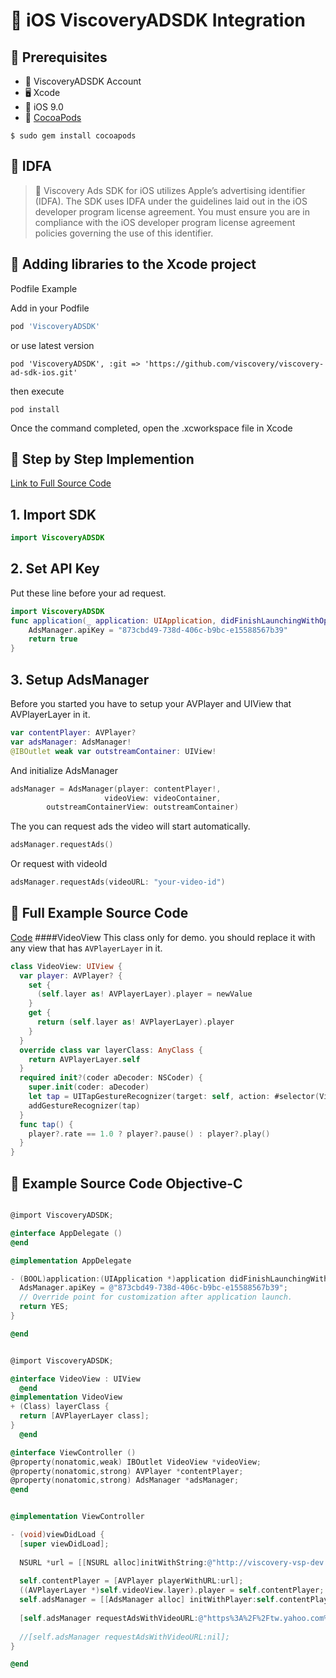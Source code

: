 # 🚀 iOS ViscoveryADSDK Integration

## 🚧 Prerequisites

+ 🚀 ViscoveryADSDK Account
+ 🖥️ Xcode
+ 📱 iOS 9.0
+ 🚀 [CocoaPods](https://cocoapods.org/)

```
$ sudo gem install cocoapods
``` 
## 🚫 IDFA


> 🚨 Viscovery Ads SDK for iOS utilizes Apple’s advertising identifier (IDFA). The SDK uses IDFA under the guidelines laid out in the iOS developer program license agreement. You must ensure you are in compliance with the iOS developer program license agreement policies governing the use of this identifier.


## 🚧 Adding libraries to the Xcode project
Podfile Example

Add in your Podfile

```ruby
pod 'ViscoveryADSDK'
```

or use latest version


```
pod 'ViscoveryADSDK', :git => 'https://github.com/viscovery/viscovery-ad-sdk-ios.git'

```

then execute
```
pod install
```

Once the command completed, open the .xcworkspace file in Xcode

## 🚀 Step by Step Implemention
[Link to Full Source Code](#full-example-source-code)
## 1. Import SDK
```swift
import ViscoveryADSDK
```
## 2. Set API Key
Put these line before your ad request. 

```swift
import ViscoveryADSDK
func application(_ application: UIApplication, didFinishLaunchingWithOptions launchOptions: [UIApplicationLaunchOptionsKey: Any]?) -> Bool {
    AdsManager.apiKey = "873cbd49-738d-406c-b9bc-e15588567b39"
    return true
}
```
## 3. Setup AdsManager
Before you started you have to setup your AVPlayer and UIView that AVPlayerLayer in it.

```swift
var contentPlayer: AVPlayer?
var adsManager: AdsManager!
@IBOutlet weak var outstreamContainer: UIView!
```

And initialize AdsManager

```swift
adsManager = AdsManager(player: contentPlayer!, 
                     videoView: videoContainer, 
        outstreamContainerView: outstreamContainer)
```

The you can request ads the video will start automatically.

```swift
adsManager.requestAds()
```

Or request with videoId

```swift
adsManager.requestAds(videoURL: "your-video-id")
```

## 🚀 Full Example Source Code
[Code](https://github.com/viscovery/viscovery-ad-sdk-ios/blob/master/Example/ViscoveryADSDK/ViewController.swift)
####VideoView
This class only for demo. you should replace it with any view that has `AVPlayerLayer` in it.

```swift
class VideoView: UIView {
  var player: AVPlayer? {
    set {
      (self.layer as! AVPlayerLayer).player = newValue
    }
    get {
      return (self.layer as! AVPlayerLayer).player
    }
  }
  override class var layerClass: AnyClass {
    return AVPlayerLayer.self
  }
  required init?(coder aDecoder: NSCoder) {
    super.init(coder: aDecoder)
    let tap = UITapGestureRecognizer(target: self, action: #selector(VideoView.tap))
    addGestureRecognizer(tap)
  }
  func tap() {
    player?.rate == 1.0 ? player?.pause() : player?.play()
  }
}
```

## 🚀 Example Source Code Objective-C

```objective-c

@import ViscoveryADSDK;

@interface AppDelegate ()
@end

@implementation AppDelegate

- (BOOL)application:(UIApplication *)application didFinishLaunchingWithOptions:(NSDictionary *)launchOptions {
  AdsManager.apiKey = @"873cbd49-738d-406c-b9bc-e15588567b39";
  // Override point for customization after application launch.
  return YES;
}

@end
```


```objective-c

@import ViscoveryADSDK;

@interface VideoView : UIView
  @end
@implementation VideoView
+ (Class) layerClass {
  return [AVPlayerLayer class];
}
  @end

@interface ViewController ()
@property(nonatomic,weak) IBOutlet VideoView *videoView;
@property(nonatomic,strong) AVPlayer *contentPlayer;
@property(nonatomic,strong) AdsManager *adsManager;
@end


@implementation ViewController

- (void)viewDidLoad {
  [super viewDidLoad];
  
  NSURL *url = [[NSURL alloc]initWithString:@"http://viscovery-vsp-dev.s3.amazonaws.com/sdkdemo/Videos/Mobile%20App_Demo%20Video%20(540p).mp4"];
  
  self.contentPlayer = [AVPlayer playerWithURL:url];
  ((AVPlayerLayer *)self.videoView.layer).player = self.contentPlayer;
  self.adsManager = [[AdsManager alloc] initWithPlayer:self.contentPlayer videoView:self.videoView];
  
  [self.adsManager requestAdsWithVideoURL:@"https%3A%2F%2Ftw.yahoo.com%2F"];
  
  //[self.adsManager requestAdsWithVideoURL:nil];
}

@end

```
